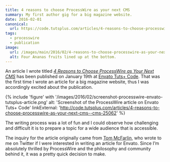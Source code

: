 ```yaml
---
title: 4 reasons to choose ProcessWire as your next CMS
summary: My first author gig for a big magazine website.
date: 2016-02-01
canonical:
  url: https://code.tutsplus.com/articles/4-reasons-to-choose-processwire-as-your-next-cms--cms-25062
tags:
  - processwire
  - publication
image:
  url: /images/main/2016/02/4-reasons-to-choose-processwire-as-your-next-cms.jpg
  alt: Four Ananas fruits lined up at the bottom.
---
```

An article I wrote titled <cite>[4 Reasons to Choose ProcessWire as Your Next CMS](http://code.tutsplus.com/articles/4-reasons-to-choose-processwire-as-your-next-cms--cms-25062)</cite> has been published on January 19th at [Envato Tuts+ Code](http://code.tutsplus.com/). That was the first time I wrote an article for a big magazine website, thus I was accordingly excited about the publication.

{% include 'figure' with '/images/2016/02/screenshot-processwire-envato-tutsplus-article.png'
  alt: 'Screenshot of the ProcessWire article on Envato Tuts+ Code'
  linkExternal: 'http://code.tutsplus.com/articles/4-reasons-to-choose-processwire-as-your-next-cms--cms-25062'
%}

The writing process was a lot of fun and I could observe how challenging and difficult it is to prepare a topic for a wide audience that is accessible.

The inquiry for the article originally came from [Tom McFarlin](https://tommcfarlin.com/), who wrote to me on Twitter if I were interested in writing an article for Envato. Since I’m absolutely thrilled by ProcessWire and the philosophy and community behind it, it was a pretty quick decision to make.
